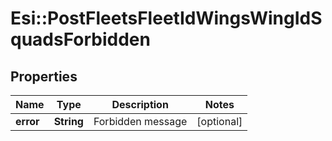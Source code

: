 # Esi::PostFleetsFleetIdWingsWingIdSquadsForbidden

## Properties
Name | Type | Description | Notes
------------ | ------------- | ------------- | -------------
**error** | **String** | Forbidden message | [optional] 


